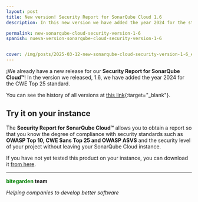 ```yaml
---
layout: post
title: New version! Security Report for SonarQube Cloud 1.6
description: In this new version we have added the year 2024 for the standard CWE Top 25. Let us tell you!

permalink: new-sonarqube-cloud-security-version-1-6
spanish: nueva-version-sonarqube-cloud-security-version-1-6


cover: /img/posts/2025-03-12-new-sonarqube-cloud-security-version-1-6_en.png
---
```


¡We already have a new release for our **Security Report for SonarQube Cloud&trade;**! In the version we released, 1.6, we have added the year 2024 for the CWE Top 25 standard. 

You can see the history of all versions at [this link](https://marketplace.bitegarden.com/product/bitegardenSonarCloudSecurity/version-history){:target="_blank"}. 

## Try it on your instance

The **Security Report for SonarQube Cloud&trade;** allows you to obtain a report so that you know the degree of compliance with security standards such as **OWASP Top 10, CWE Sans Top 25 and OWASP ASVS** and the security level of your project without leaving your SonarQube Cloud instance. 

If you have not yet tested this product on your instance, you can download it [from here](/sonarcloud-security#product-block-center). 

---
**<span style="color: green">bitegarden</span> team**

_Helping companies to develop better software_